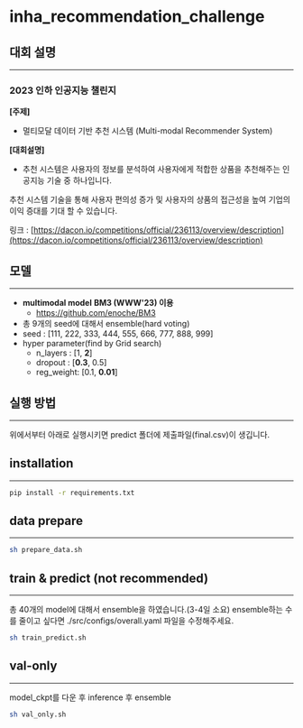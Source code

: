 # inha_recommendation_challenge

## 대회 설명

---

### **2023 인하 인공지능 챌린지**

**[주제]**

- 멀티모달 데이터 기반 추천 시스템 (Multi-modal Recommender System)

**[대회설명]**

- 추천 시스템은 사용자의 정보를 분석하여 사용자에게 적합한 상품을 추천해주는 인공지능 기술 중 하나입니다.

추천 시스템 기술을 통해 사용자 편의성 증가 및 사용자의 상품의 접근성을 높여 기업의 이익 증대를 기대 할 수 있습니다.

링크 : [https://dacon.io/competitions/official/236113/overview/description](https://dacon.io/competitions/official/236113/overview/description)

## 모델

---

- **multimodal model** **BM3 (WWW'23) 이용**
    - https://github.com/enoche/BM3
- 총 9개의 seed에 대해서 ensemble(hard voting)
- seed : [111, 222, 333, 444, 555, 666, 777, 888, 999]
- hyper parameter(find by Grid search)
    - n_layers : [1, **2**]
    - dropout : [**0.3**, 0.5]
    - reg_weight: [0.1, **0.01**]
    

## 실행 방법

---

위에서부터 아래로 실행시키면 predict 폴더에 제출파일(final.csv)이 생깁니다. 

## installation

---

```bash
pip install -r requirements.txt
```

## data prepare

---

```bash
sh prepare_data.sh
```

## train & predict (not recommended)

---
총 40개의 model에 대해서 ensemble을 하였습니다.(3-4일 소요)
ensemble하는 수를 줄이고 싶다면 ./src/configs/overall.yaml 파일을 수정해주세요.

```bash
sh train_predict.sh
```

## val-only

---
model_ckpt를 다운 후 inference 후 ensemble

```bash
sh val_only.sh
```